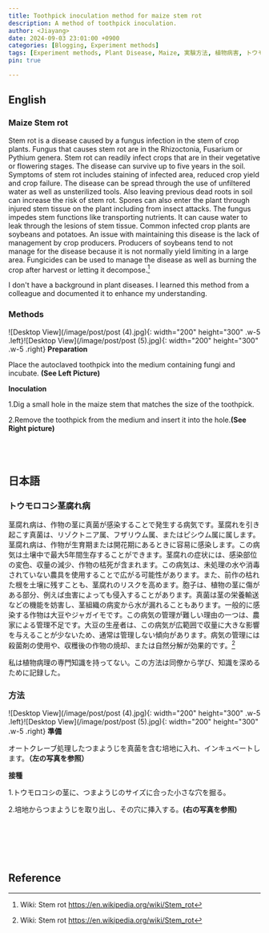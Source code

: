 ```yaml
---
title: Toothpick inoculation method for maize stem rot
description: A method of toothpick inoculation.
author: <Jiayang>
date: 2024-09-03 23:01:00 +0900
categories: [Blogging, Experiment methods]
tags: [Experiment methods, Plant Disease, Maize, 実験方法, 植物病害, トウモロコシ]
pin: true

---
```

## English
### Maize Stem rot
Stem rot is a disease caused by a fungus infection in the stem of crop plants. Fungus that causes stem rot are in the Rhizoctonia, Fusarium or Pythium genera. Stem rot can readily infect crops that are in their vegetative or flowering stages. The disease can survive up to five years in the soil. Symptoms of stem rot includes staining of infected area, reduced crop yield and crop failure. The disease can be spread through the use of unfiltered water as well as unsterilized tools. Also leaving previous dead roots in soil can increase the risk of stem rot. Spores can also enter the plant through injured stem tissue on the plant including from insect attacks. The fungus impedes stem functions like transporting nutrients. It can cause water to leak through the lesions of stem tissue. Common infected crop plants are soybeans and potatoes. An issue with maintaining this disease is the lack of management by crop producers. Producers of soybeans tend to not manage for the disease because it is not normally yield limiting in a large area. Fungicides can be used to manage the disease as well as burning the crop after harvest or letting it decompose.[^footnote]

I don't have a background in plant diseases. I learned this method from a colleague and documented it to enhance my understanding.

### Methods
![Desktop View](/image/post/post (4).jpg){: width="200" height="300" .w-5 .left}![Desktop View](/image/post/post (5).jpg){: width="200" height="300" .w-5 .right}
**Preparation**

Place the autoclaved toothpick into the medium containing fungi and incubate. **(See Left Picture)**


**Inoculation**

1.Dig a small hole in the maize stem that matches the size of the toothpick.

2.Remove the toothpick from the medium and insert it into the hole.**(See Right picture)** 
 <br><br><br><br>
 
## 日本語
### トウモロコシ茎腐れ病
茎腐れ病は、作物の茎に真菌が感染することで発生する病気です。茎腐れを引き起こす真菌は、リゾクトニア属、フザリウム属、またはピシウム属に属します。茎腐れ病は、作物が生育期または開花期にあるときに容易に感染します。この病気は土壌中で最大5年間生存することができます。茎腐れの症状には、感染部位の変色、収量の減少、作物の枯死が含まれます。この病気は、未処理の水や消毒されていない農具を使用することで広がる可能性があります。また、前作の枯れた根を土壌に残すことも、茎腐れのリスクを高めます。胞子は、植物の茎に傷がある部分、例えば虫害によっても侵入することがあります。真菌は茎の栄養輸送などの機能を妨害し、茎組織の病変から水が漏れることもあります。一般的に感染する作物は大豆やジャガイモです。この病気の管理が難しい理由の一つは、農家による管理不足です。大豆の生産者は、この病気が広範囲で収量に大きな影響を与えることが少ないため、通常は管理しない傾向があります。病気の管理には殺菌剤の使用や、収穫後の作物の焼却、または自然分解が効果的です。[^footnote]

私は植物病理の専門知識を持ってない。この方法は同僚から学び、知識を深めるために記録した。

### 方法

![Desktop View](/image/post/post (4).jpg){: width="200" height="300" .w-5 .left}![Desktop View](/image/post/post (5).jpg){: width="200" height="300" .w-5 .right}
**準備**

オートクレーブ処理したつまようじを真菌を含む培地に入れ、インキュベートします。**（左の写真を参照）**




**接種**

1.トウモロコシの茎に、つまようじのサイズに合った小さな穴を掘る。

2.培地からつまようじを取り出し、その穴に挿入する。**(右の写真を参照)** 
 <br><br><br><br>
 <br><br>
 
## Reference
[^footnote]: Wiki: Stem rot <https://en.wikipedia.org/wiki/Stem_rot>